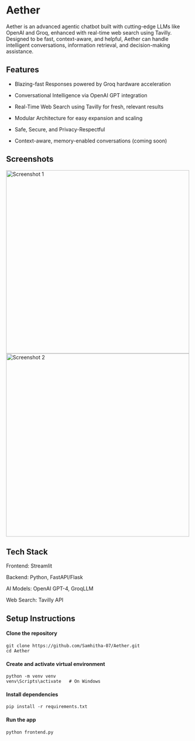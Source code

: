 # Aether
Aether is an advanced agentic chatbot built with cutting-edge LLMs like OpenAI and Groq, enhanced with real-time web search using Tavilly. Designed to be fast, context-aware, and helpful, Aether can handle intelligent conversations, information retrieval, and decision-making assistance.

## Features
- Blazing-fast Responses powered by Groq hardware acceleration

- Conversational Intelligence via OpenAI GPT integration

- Real-Time Web Search using Tavilly for fresh, relevant results

- Modular Architecture for easy expansion and scaling

- Safe, Secure, and Privacy-Respectful

- Context-aware, memory-enabled conversations (coming soon)
## Screenshots

<img src="https://github.com/user-attachments/assets/8b588e32-36b9-4b67-b47a-51d46a4684fe" alt="Screenshot 1" width="500"/>

<br/>

<img src="https://github.com/user-attachments/assets/adf7d1a3-d53b-4865-b814-6d55649a0d0c" alt="Screenshot 2" width="500"/>

## Tech Stack
Frontend: Streamlit 

Backend: Python, FastAPI/Flask

AI Models: OpenAI GPT-4, GroqLLM

Web Search: Tavilly API

## Setup Instructions

#### Clone the repository
```
git clone https://github.com/Samhitha-07/Aether.git
cd Aether
```
#### Create and activate virtual environment
```
python -m venv venv
venv\Scripts\activate   # On Windows
```
#### Install dependencies
```
pip install -r requirements.txt
```
#### Run the app
```
python frontend.py
```





